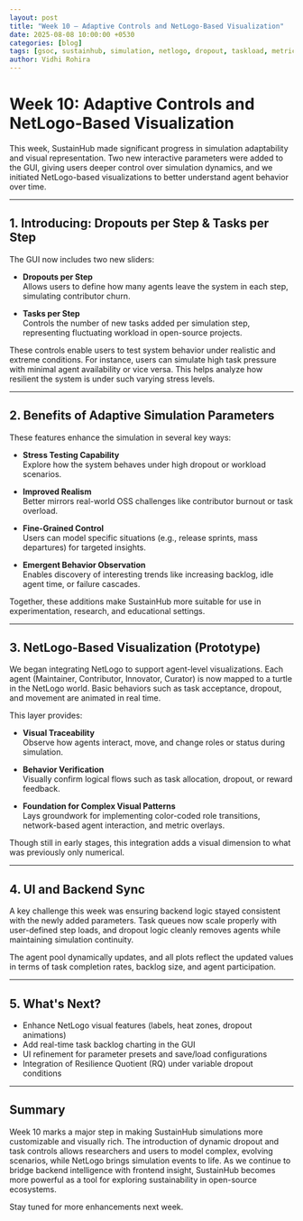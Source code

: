 ```yaml
---
layout: post
title: "Week 10 — Adaptive Controls and NetLogo-Based Visualization"
date: 2025-08-08 10:00:00 +0530
categories: [blog]
tags: [gsoc, sustainhub, simulation, netlogo, dropout, taskload, metrics]
author: Vidhi Rohira
---
```


# Week 10: Adaptive Controls and NetLogo-Based Visualization

This week, SustainHub made significant progress in simulation adaptability and visual representation. Two new interactive parameters were added to the GUI, giving users deeper control over simulation dynamics, and we initiated NetLogo-based visualizations to better understand agent behavior over time.

---

## 1. Introducing: Dropouts per Step & Tasks per Step

The GUI now includes two new sliders:

- **Dropouts per Step**  
  Allows users to define how many agents leave the system in each step, simulating contributor churn.

- **Tasks per Step**  
  Controls the number of new tasks added per simulation step, representing fluctuating workload in open-source projects.

These controls enable users to test system behavior under realistic and extreme conditions. For instance, users can simulate high task pressure with minimal agent availability or vice versa. This helps analyze how resilient the system is under such varying stress levels.

---

## 2. Benefits of Adaptive Simulation Parameters

These features enhance the simulation in several key ways:

- **Stress Testing Capability**  
  Explore how the system behaves under high dropout or workload scenarios.

- **Improved Realism**  
  Better mirrors real-world OSS challenges like contributor burnout or task overload.

- **Fine-Grained Control**  
  Users can model specific situations (e.g., release sprints, mass departures) for targeted insights.

- **Emergent Behavior Observation**  
  Enables discovery of interesting trends like increasing backlog, idle agent time, or failure cascades.

Together, these additions make SustainHub more suitable for use in experimentation, research, and educational settings.

---

## 3. NetLogo-Based Visualization (Prototype)

We began integrating NetLogo to support agent-level visualizations. Each agent (Maintainer, Contributor, Innovator, Curator) is now mapped to a turtle in the NetLogo world. Basic behaviors such as task acceptance, dropout, and movement are animated in real time.

This layer provides:

- **Visual Traceability**  
  Observe how agents interact, move, and change roles or status during simulation.

- **Behavior Verification**  
  Visually confirm logical flows such as task allocation, dropout, or reward feedback.

- **Foundation for Complex Visual Patterns**  
  Lays groundwork for implementing color-coded role transitions, network-based agent interaction, and metric overlays.

Though still in early stages, this integration adds a visual dimension to what was previously only numerical.

---

## 4. UI and Backend Sync

A key challenge this week was ensuring backend logic stayed consistent with the newly added parameters. Task queues now scale properly with user-defined step loads, and dropout logic cleanly removes agents while maintaining simulation continuity.

The agent pool dynamically updates, and all plots reflect the updated values in terms of task completion rates, backlog size, and agent participation.

---

## 5. What's Next?

- Enhance NetLogo visual features (labels, heat zones, dropout animations)  
- Add real-time task backlog charting in the GUI  
- UI refinement for parameter presets and save/load configurations  
- Integration of Resilience Quotient (RQ) under variable dropout conditions

---

## Summary

Week 10 marks a major step in making SustainHub simulations more customizable and visually rich. The introduction of dynamic dropout and task controls allows researchers and users to model complex, evolving scenarios, while NetLogo brings simulation events to life. As we continue to bridge backend intelligence with frontend insight, SustainHub becomes more powerful as a tool for exploring sustainability in open-source ecosystems.

Stay tuned for more enhancements next week.
